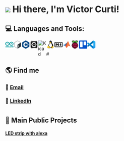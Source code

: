 <head>
<link href="https://cdn.jsdelivr.net/npm/remixicon@2.5.0/fonts/remixicon.css" rel="stylesheet">
</head>

# <img src="https://raw.githubusercontent.com/MartinHeinz/MartinHeinz/master/wave.gif" width="30px"> Hi there, I'm Victor Curti!

## 💻 Languages and Tools:

<img align="left" alt="Arduino" width="26px" src="https://github.com/devicons/devicon/blob/master/icons/arduino/arduino-original-wordmark.svg" />
<img align="left" alt="Bash" width="26px" src="https://github.com/devicons/devicon/blob/master/icons/bash/bash-original.svg" />
<img align="left" alt="Cpp" width="26px" src="https://github.com/devicons/devicon/blob/master/icons/cplusplus/cplusplus-plain.svg" />
<img align="left" alt="EmbeddedC" width="26px" src="https://github.com/devicons/devicon/blob/master/icons/embeddedc/embeddedc-original-wordmark.svg" />
<img align="left" alt="Kicad" width="26px" src="https://www.kicad.org/img/kicad_logo_small.png" />
<img align="left" alt="Linux" width="26px" src="https://github.com/devicons/devicon/blob/master/icons/linux/linux-original.svg" />
<img align="left" alt="Markdown" width="26px" src="https://github.com/devicons/devicon/blob/master/icons/markdown/markdown-original.svg" />
<img align="left" alt="Matlab" width="26px" src="https://github.com/devicons/devicon/blob/master/icons/matlab/matlab-original.svg" />
<img align="left" alt="Raspberrypi" width="26px" src="https://github.com/devicons/devicon/blob/master/icons/raspberrypi/raspberrypi-original.svg" />
<img align="left" alt="Trello" width="26px" src="https://github.com/devicons/devicon/blob/master/icons/trello/trello-plain.svg" />
<img align="left" alt="VsCode" width="26px" src="https://github.com/devicons/devicon/blob/master/icons/vscode/vscode-original.svg" />

<br/>
<br/>
#

## 🌎 Find me

### 📩 [Email](mailto:victor.curti@la.logicalis.com) <br>

### 💼 [LinkedIn](https://www.linkedin.com/in/victor-curti/) <br>

#

## 📂 Main Public Projects

#### [LED strip with alexa](https://github.com/VictorCurti/RGB-Control-ESP32)
